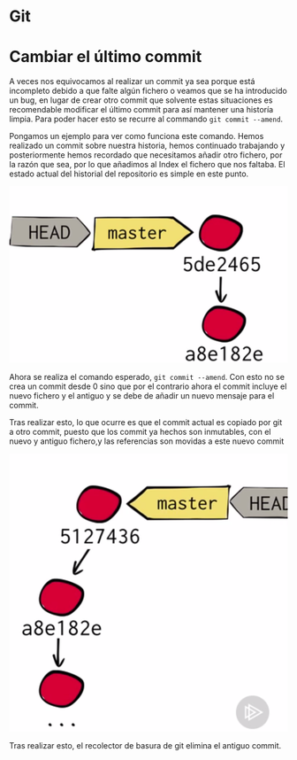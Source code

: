 # Git

# Cambiar el último commit

A veces nos equivocamos al realizar un commit ya sea porque está incompleto debido a que falte algún fichero o veamos que se ha introducido un bug, en lugar de crear otro commit que solvente estas situaciones es recomendable modificar el último commit para así mantener una historía limpia. Para poder hacer esto se recurre al commando `git commit --amend`.

Pongamos un ejemplo para ver como funciona este comando. Hemos realizado un commit sobre nuestra historia, hemos continuado trabajando  y posteriormente hemos recordado que necesitamos añadir otro fichero, por la razón que sea, por lo que añadimos al Index el fichero que nos faltaba. El estado actual del historial del repositorio es simple en este punto.

![Simple history](./images/amend-01.png "Simple history")

Ahora se realiza el comando esperado, `git commit --amend`. Con esto no se crea un commit desde 0 sino que por el contrario ahora el commit incluye el nuevo fichero y el antiguo y se debe de añadir un nuevo mensaje para el commit.

Tras realizar esto, lo que ocurre es que el commit actual es copiado por git a otro commit, puesto que los commit ya hechos son inmutables, con el nuevo y antiguo fichero,y las referencias son movidas a este nuevo commit

![Commit amend](./images/amend-02.png "Commit amend")

Tras realizar esto, el recolector de basura de git elimina el antiguo commit.

 


